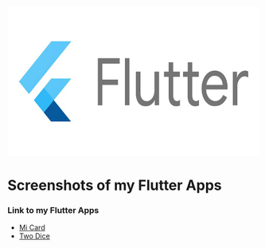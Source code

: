 <p align = "center">
  <img height = "300" src = "https://github.com/NewCyberGypsy/Flutter-Apps-README/blob/main/Flutter/Flutter-Logo-Cropped.png">
</p>

# Screenshots of my Flutter Apps
### Link to my Flutter Apps
<ul>
  <li><a href="https://github.com/NewCyberGypsy/Flutter-Mi-Card">Mi Card</a></li>
  <li><a href="https://github.com/NewCyberGypsy/Flutter-Two-Dice">Two Dice</a></li>
</ul>
